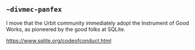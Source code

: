 ## `~divmec-panfex`
I move that the Urbit community immediately adopt the Instrument of Good Works, as pioneered by the good folks at SQLite.

https://www.sqlite.org/codeofconduct.html